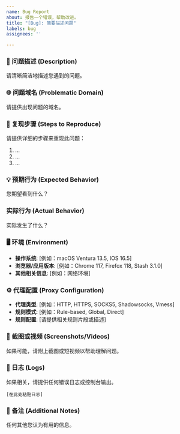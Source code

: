 ```yaml
---
name: Bug Report
about: 报告一个错误，帮助改进。
title: "[Bug]: 简要描述问题"
labels: bug
assignees: ''

---
```


### 🐛 问题描述 (Description)

请清晰简洁地描述您遇到的问题。

### 🌐 问题域名 (Problematic Domain)

请提供出现问题的域名。

### 🔁 复现步骤 (Steps to Reproduce)

请提供详细的步骤来重现此问题：

1.  ...
2.  ...
3.  ...

### 💡 预期行为 (Expected Behavior)

您期望看到什么？

### 实际行为 (Actual Behavior)

实际发生了什么？

### 🖥️ 环境 (Environment)

*   **操作系统**: [例如：macOS Ventura 13.5, IOS 16.5]
*   **浏览器/应用版本**: [例如：Chrome 117, Firefox 118, Stash 3.1.0]
*   **其他相关信息**: [例如：网络环境]

### ⚙️ 代理配置 (Proxy Configuration)

*   **代理类型**: [例如：HTTP, HTTPS, SOCKS5, Shadowsocks, Vmess]
*   **规则模式**: [例如：Rule-based, Global, Direct]
*   **规则配置**: [请提供相关规则片段或描述]

### 📸 截图或视频 (Screenshots/Videos)

如果可能，请附上截图或短视频以帮助理解问题。

### 📄 日志 (Logs)

如果相关，请提供任何错误日志或控制台输出。

```
[在此处粘贴日志]
```

### 📝 备注 (Additional Notes)

任何其他您认为有用的信息。
